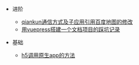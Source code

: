 * 进阶
    * [qiankun通信方式及子应用引用百度地图的修改](/high/qiankun)
    * [用vuepress搭建一个文档项目的踩坑记录](/high/vuepress)

* 基础
    * [h5调用原生app的方法](/base/h5_app)